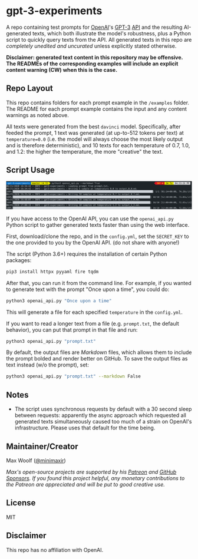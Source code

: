 # gpt-3-experiments

A repo containing test prompts for [OpenAI](https://openai.com)'s [GPT-3](https://www.zdnet.com/article/openais-gigantic-gpt-3-hints-at-the-limits-of-language-models-for-ai/) [API](https://openai.com/blog/openai-api/) and the resulting AI-generated texts, which both illustrate the model's robustness, plus a Python script to quickly query texts from the API. All generated texts in this repo are _completely unedited and uncurated_ unless explicitly stated otherwise.

**Disclaimer: generated text content in this repository may be offensive. The READMEs of the corresponding examples will include an explicit content warning (CW) when this is the case.**

## Repo Layout

This repo contains folders for each prompt example in the `/examples` folder. The README for each prompt example contains the input and any content warnings as noted above.

All texts were generated from the best `davinci` model. Specifically, after feeded the prompt, 1 text was generated (at up-to-512 tokens per text) at `temperature=0.0` (i.e. the model will always choose the most likely output and is therefore deterministic), and 10 texts for each temperature of 0.7, 1.0, and 1.2: the higher the temperature, the more "creative" the text.

## Script Usage

![](console.png)

If you have access to the OpenAI API, you can use the `openai_api.py` Python script to gather generated texts faster than using the web interface.

First, download/clone the repo, and in the `config.yml`, set the `SECRET_KEY` to the one provided to you by the OpenAI API. (do not share with anyone!)

The script (Python 3.6+) requires the installation of certain Python packages:

```sh
pip3 install httpx pyyaml fire tqdm
```

After that, you can run it from the command line. For example, if you wanted to generate text with the prompt "Once upon a time", you could do:

```sh
python3 openai_api.py "Once upon a time"
```

This will generate a file for each specified `temperature` in the `config.yml`.

If you want to read a longer text from a file (e.g. `prompt.txt`, the default behavior), you can put that prompt in that file and run:

```sh
python3 openai_api.py "prompt.txt"
```

By default, the output files are _Markdown_ files, which allows them to include the prompt bolded and render better on GitHub. To save the output files as text instead (w/o the prompt), set:

```sh
python3 openai_api.py "prompt.txt" --markdown False
```

## Notes

- The script uses synchronous requests by default with a 30 second sleep between requests: apparently the async approach which requested all generated texts simultaneously caused too much of a strain on OpenAI's infrastructure. Please uses that default for the time being.

## Maintainer/Creator

Max Woolf ([@minimaxir](https://minimaxir.com))

_Max's open-source projects are supported by his [Patreon](https://www.patreon.com/minimaxir) and [GitHub Sponsors](https://github.com/sponsors/minimaxir). If you found this project helpful, any monetary contributions to the Patreon are appreciated and will be put to good creative use._

## License

MIT

## Disclaimer

This repo has no affiliation with OpenAI.
